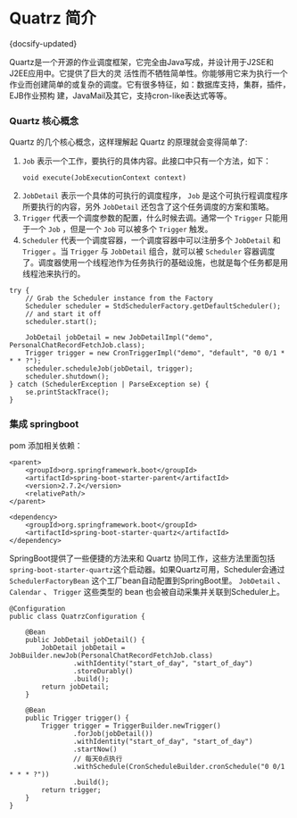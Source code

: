 # Quatrz 简介
{docsify-updated}

Quartz是一个开源的作业调度框架，它完全由Java写成，并设计用于J2SE和J2EE应用中。它提供了巨大的灵 活性而不牺牲简单性。你能够用它来为执行一个作业而创建简单的或复杂的调度。它有很多特征，如：数据库支持，集群，插件，EJB作业预构 建，JavaMail及其它，支持cron-like表达式等等。

### Quartz 核心概念
Quartz 的几个核心概念，这样理解起 Quartz 的原理就会变得简单了:
1. `Job` 表示一个工作，要执行的具体内容。此接口中只有一个方法，如下：
   ```
   void execute(JobExecutionContext context)
   ```
2. `JobDetail` 表示一个具体的可执行的调度程序， `Job` 是这个可执行程调度程序所要执行的内容，另外 `JobDetail` 还包含了这个任务调度的方案和策略。
3. `Trigger` 代表一个调度参数的配置，什么时候去调。通常一个 `Trigger` 只能用于一个 `Job` ，但是一个 `Job` 可以被多个 `Trigger` 触发。
4. `Scheduler` 代表一个调度容器，一个调度容器中可以注册多个 `JobDetail` 和 `Trigger` 。当 `Trigger` 与 `JobDetail` 组合，就可以被 `Scheduler` 容器调度了。调度器使用一个线程池作为任务执行的基础设施，也就是每个任务都是用线程池来执行的。

```
try {
	// Grab the Scheduler instance from the Factory
	Scheduler scheduler = StdSchedulerFactory.getDefaultScheduler();
	// and start it off
	scheduler.start();

	JobDetail jobDetail = new JobDetailImpl("demo", PersonalChatRecordFetchJob.class);
	Trigger trigger = new CronTriggerImpl("demo", "default", "0 0/1 * * * ?");
	scheduler.scheduleJob(jobDetail, trigger);
    scheduler.shutdown();
} catch (SchedulerException | ParseException se) {
	se.printStackTrace();
}
```

### 集成 springboot
pom 添加相关依赖：
```
<parent>
	<groupId>org.springframework.boot</groupId>
	<artifactId>spring-boot-starter-parent</artifactId>
	<version>2.7.2</version>
	<relativePath/>
</parent>

<dependency>
	<groupId>org.springframework.boot</groupId>
	<artifactId>spring-boot-starter-quartz</artifactId>
</dependency>
```

SpringBoot提供了一些便捷的方法来和 Quartz 协同工作，这些方法里面包括`spring-boot-starter-quartz`这个启动器。如果Quartz可用，Scheduler会通过 `SchedulerFactoryBean` 这个工厂bean自动配置到SpringBoot里。
`JobDetail` 、 `Calendar` 、 `Trigger` 这些类型的 bean 也会被自动采集并关联到Scheduler上。

```
@Configuration
public class QuatrzConfiguration {

    @Bean
    public JobDetail jobDetail() {
        JobDetail jobDetail = JobBuilder.newJob(PersonalChatRecordFetchJob.class)
                .withIdentity("start_of_day", "start_of_day")
                .storeDurably()
                .build();
        return jobDetail;
    }

    @Bean
    public Trigger trigger() {
        Trigger trigger = TriggerBuilder.newTrigger()
                .forJob(jobDetail())
                .withIdentity("start_of_day", "start_of_day")
                .startNow()
                // 每天0点执行
                .withSchedule(CronScheduleBuilder.cronSchedule("0 0/1 * * * ?"))
                .build();
        return trigger;
    }
}
```